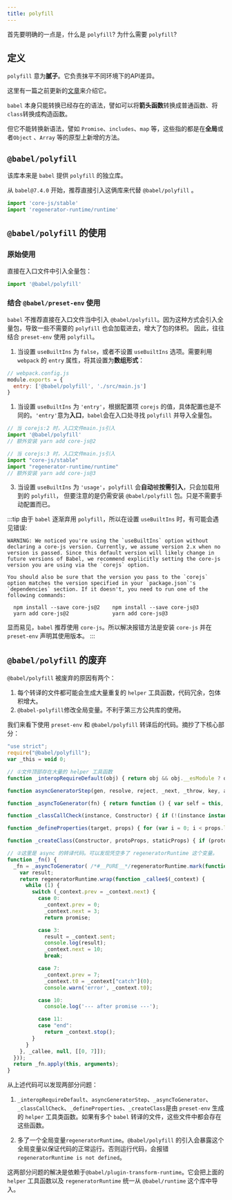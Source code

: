 ```yaml
---
title: polyfill
---
```


首先要明确的一点是，什么是 `polyfill`? 为什么需要 `polyfill`?

## 定义

`polyfill` 意为**腻子**。它负责抹平不同环境下的API差异。

这里有一篇之前更新的[文章](https://juejin.cn/post/6844904050882772999)来介绍它。

`babel` 本身只能转换已经存在的语法，譬如可以将**箭头函数**转换成普通函数、将`class`转换成构造函数。

但它不能转换新语法，譬如 `Promise`、`includes`、`map` 等，这些指的都是在**全局**或者`Object` 、`Array` 等的原型上新增的方法。


## `@babel/polyfill`

该库本来是 `babel` 提供 `polyfill` 的独立库。

从 `babel@7.4.0` 开始，推荐直接引入这俩库来代替 `@babel/polyfill` 。

```js
import 'core-js/stable'
import 'regenerator-runtime/runtime'
```

## `@babel/polyfill` 的使用

### 原始使用

直接在入口文件中引入全量包：

```js
import '@babel/polyfill'
```

### 结合 `@babel/preset-env` 使用

`babel` 不推荐直接在入口文件当中引入 `@babel/polyfill`。因为这种方式会引入全量包，导致一些不需要的 `polyfill` 也会加载进去，增大了包的体积。
因此，往往结合 `preset-env` 使用 `polyfill`。

1. 当设置 `useBuiltIns` 为 `false`，或者不设置 `useBuiltIns` 选项。需要利用 `webpack` 的 `entry` 属性，将其设置为**数组形式**：

```js
// webpack.config.js
module.exports = {
  entry: ['@babel/polyfill', './src/main.js']
}
```

1. 当设置 `useBuiltIns` 为 `'entry'`，根据配置项 `corejs` 的值，具体配置也是不同的。`'entry'`意为**入口**，`babel`会在入口处寻找 `polyfill` 并导入全量包。

```js
// 当 corejs:2 时，入口文件main.js引入
import '@babel/polyfill'
// 额外安装 yarn add core-js@2

// 当 corejs:3 时，入口文件main.js引入
import "core-js/stable"
import "regenerator-runtime/runtime"
// 额外安装 yarn add core-js@3
```

3. 当设置 `useBuiltIns` 为 `'usage'`，`polyfill` 会**自动**被**按需引入**，只会加载用到的 `polyfill`， 但要注意的是仍需安装 `@babel/polyfill` 包。只是不需要手动配置而已。

:::tip
由于 `babel` 逐渐弃用 `polyfill`，所以在设置 `useBuiltIns` 时，有可能会遇见错误:

```
WARNING: We noticed you're using the `useBuiltIns` option without declaring a core-js version. Currently, we assume version 2.x when no version is passed. Since this default version will likely change in future versions of Babel, we recommend explicitly setting the core-js version you are using via the `corejs` option.

You should also be sure that the version you pass to the `corejs` option matches the version specified in your `package.json`'s `dependencies` section. If it doesn't, you need to run one of the following commands:

  npm install --save core-js@2    npm install --save core-js@3
  yarn add core-js@2              yarn add core-js@3
```

显而易见，`babel` 推荐使用 `core-js`。所以解决报错方法是安装 `core-js` 并在 `preset-env` 声明其使用版本。
:::

## `@babel/polyfill` 的废弃

`@babel/polyfill` 被废弃的原因有两个：

1. 每个转译的文件都可能会生成大量重复的 `helper` 工具函数，代码冗余，包体积增大。
2. `@babel-polyfill`修改全局变量。不利于第三方公共库的使用。

我们来看下使用 `preset-env` 和 `@babel/polyfill` 转译后的代码。摘抄了下核心部分：

```js
"use strict";
require("@babel/polyfill");
var _this = void 0;

// ①文件顶部存在大量的 helper 工具函数
function _interopRequireDefault(obj) { return obj && obj.__esModule ? obj : { "default": obj }; }

function asyncGeneratorStep(gen, resolve, reject, _next, _throw, key, arg) { try { var info = gen[key](arg); var value = info.value; } catch (error) { reject(error); return; } if (info.done) { resolve(value); } else { Promise.resolve(value).then(_next, _throw); } }

function _asyncToGenerator(fn) { return function () { var self = this, args = arguments; return new Promise(function (resolve, reject) { var gen = fn.apply(self, args); function _next(value) { asyncGeneratorStep(gen, resolve, reject, _next, _throw, "next", value); } function _throw(err) { asyncGeneratorStep(gen, resolve, reject, _next, _throw, "throw", err); } _next(undefined); }); }; }

function _classCallCheck(instance, Constructor) { if (!(instance instanceof Constructor)) { throw new TypeError("Cannot call a class as a function"); } }

function _defineProperties(target, props) { for (var i = 0; i < props.length; i++) { var descriptor = props[i]; descriptor.enumerable = descriptor.enumerable || false; descriptor.configurable = true; if ("value" in descriptor) descriptor.writable = true; Object.defineProperty(target, descriptor.key, descriptor); } }

function _createClass(Constructor, protoProps, staticProps) { if (protoProps) _defineProperties(Constructor.prototype, protoProps); if (staticProps) _defineProperties(Constructor, staticProps); return Constructor; }

// ②这里是 async 的转译代码。可以发现凭空多了 regeneratorRuntime 这个变量。
function _fn() {
  _fn = _asyncToGenerator( /*#__PURE__*/regeneratorRuntime.mark(function _callee() {
    var result;
    return regeneratorRuntime.wrap(function _callee$(_context) {
      while (1) {
        switch (_context.prev = _context.next) {
          case 0:
            _context.prev = 0;
            _context.next = 3;
            return promise;

          case 3:
            result = _context.sent;
            console.log(result);
            _context.next = 10;
            break;

          case 7:
            _context.prev = 7;
            _context.t0 = _context["catch"](0);
            console.warn('error', _context.t0);

          case 10:
            console.log('--- after promise ---');

          case 11:
          case "end":
            return _context.stop();
        }
      }
    }, _callee, null, [[0, 7]]);
  }));
  return _fn.apply(this, arguments);
}
```

从上述代码可以发现两部分问题：

1. `_interopRequireDefault`、`asyncGeneratorStep`、`_asyncToGenerator`、`_classCallCheck`、`_defineProperties`、`_createClass`是由 `preset-env` 生成的 `helper` 工具类函数。如果有多个 `babel` 转译的文件，这些文件中都会存在这些函数。
  
2. 多了一个全局变量`regeneratorRuntime`。`@babel/polyfill` 的引入会暴露这个全局变量以保证代码的正常运行。否则运行代码，会报错 `regeneratorRuntime is not defined`。


这两部分问题的解决是依赖于`@babel/plugin-transform-runtime`。它会把上面的 `helper` 工具函数以及 `regeneratorRuntime` 统一从 `@babel/runtime` 这个库中导入。





